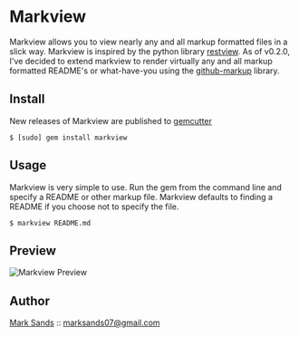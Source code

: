Markview
========

Markview allows you to view nearly any and all markup formatted files in a slick way. Markview is
inspired by the python library [restview](http://mg.pov.lt/restview/). As of v0.2.0, I've decided 
to extend markview to render virtually any and all markup formatted README's or what-have-you using 
the [github-markup](http://github.com/defunkt/github-markup) library.

Install
-------

New releases of Markview are published to [gemcutter](http://gemcutter.org/gems/markview)

	$ [sudo] gem install markview

Usage
-----

Markview is very simple to use. Run the gem from the command line and specify
a README or other markup file. Markview defaults to finding a README if you choose not to
specify the file.

	$ markview README.md
	
Preview
-------

![Markview Preview](http://img.skitch.com/20100225-gt6h7nqqt281hhx4d1qstu7cqm.png)
	
Author
------

[Mark Sands](http://github.com/marksands) :: marksands07@gmail.com